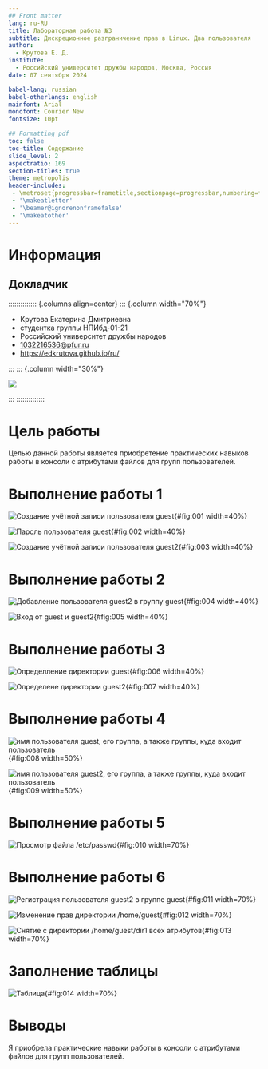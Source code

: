 ```yaml
---
## Front matter
lang: ru-RU
title: Лабораторная работа №3
subtitle: Дискреционное разграничение прав в Linux. Два пользователя
author:
  - Крутова Е. Д.
institute:
  - Российский университет дружбы народов, Москва, Россия
date: 07 сентября 2024

babel-lang: russian
babel-otherlangs: english
mainfont: Arial
monofont: Courier New
fontsize: 10pt

## Formatting pdf
toc: false
toc-title: Содержание
slide_level: 2
aspectratio: 169
section-titles: true
theme: metropolis
header-includes:
 - \metroset{progressbar=frametitle,sectionpage=progressbar,numbering=fraction}
 - '\makeatletter'
 - '\beamer@ignorenonframefalse'
 - '\makeatother'
---
```



# Информация

## Докладчик

:::::::::::::: {.columns align=center}
::: {.column width="70%"}

* Крутова Екатерина Дмитриевна
* студентка группы НПИбд-01-21
* Российский университет дружбы народов
* [1032216536@pfur.ru](mailto:1032216536@pfur.ru)
* <https://edkrutova.github.io/ru/>

:::
::: {.column width="30%"}

![](./image/photo.jpg)

:::
::::::::::::::

# Цель работы

Целью данной работы является приобретение практических навыков работы в консоли с атрибутами файлов для групп пользователей.

# Выполнение работы 1

![Создание учётной записи пользователя guest](image/Screenshot_1.png){#fig:001 width=40%}

![Пароль пользователя guest](image/Screenshot_2.png){#fig:002 width=40%}

![Создание учётной записи пользователя guest2](image/Screenshot_3.png){#fig:003 width=40%}

# Выполнение работы 2

![Добавление пользователя guest2 в группу guest](image/Screenshot_4.png){#fig:004 width=40%}

![Вход от guest и guest2](image/Screenshot_5.png){#fig:005 width=40%}

# Выполнение работы 3

![Определление директории guest](image/Screenshot_6.png){#fig:006 width=40%}

![Определене директории guest2](image/Screenshot_7.png){#fig:007 width=40%}

# Выполнение работы 4

![имя пользователя guest, его группа, а также группы, куда входит пользователь](image/Screenshot_8.png){#fig:008 width=50%}

![имя пользователя guest2, его группа, а также группы, куда входит пользователь](image/Screenshot_9.png){#fig:009 width=50%}

# Выполнение работы 5

![Просмотр файла /etc/passwd](image/Screenshot_10.png){#fig:010 width=70%}

# Выполнение работы 6

![Регистрация пользователя guest2 в группе guest](image/Screenshot_11.png){#fig:011 width=70%}

![Изменение прав директории /home/guest](image/Screenshot_12.png){#fig:012 width=70%}

![Снятие с директории /home/guest/dir1 всех атрибутов](image/Screenshot_13.png){#fig:013 width=70%}


# Заполнение таблицы

![Таблица](image/Screenshot_14.png){#fig:014 width=70%}

# Выводы

Я приобрела практические навыки работы в консоли с атрибутами файлов для групп пользователей.